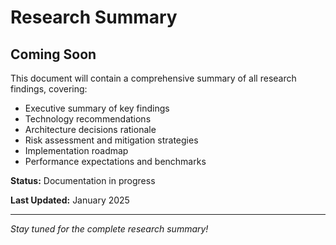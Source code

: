 # Research Summary

## Coming Soon

This document will contain a comprehensive summary of all research findings, covering:

- Executive summary of key findings
- Technology recommendations
- Architecture decisions rationale
- Risk assessment and mitigation strategies
- Implementation roadmap
- Performance expectations and benchmarks

**Status:** Documentation in progress

**Last Updated:** January 2025

---

*Stay tuned for the complete research summary!*
